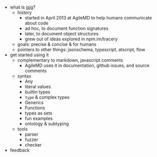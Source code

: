 - what is [jsig](http://jsig.biz)?
  - history
    - started in April 2013 at AgileMD to help humans communicate about code
    - ad hoc, to document function signatures
    - later, to document object structures
    - grew out of ideas explored in npm.im/tracery
  - goals: precise & concise & for humans
  - pointers to other things: jsonschema, typescript, atscript, flow
- get started using it
  - complementary to markdown, javascript comments
    - AgileMD uses it in documentation, github issues, and source comments
  - syntax
    - Any
    - literal values
    - builtin types
    - `type` & complex types
    - Generics
    - Functions
    - types as sets
    - fun examples
    - ontology & subtyping
  - tools
    - parser
    - fuzzer
    - checker
- feedback
